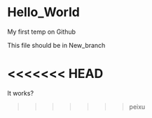 # Hello_World
My first temp on Github

This file should be in New_branch

<<<<<<< HEAD
=======
It works?
>>>>>>> peixu
